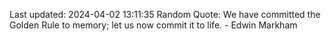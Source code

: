 Last updated: 2024-04-02 13:11:35
Random Quote: We have committed the Golden Rule to memory; let us now commit it to life. - Edwin Markham